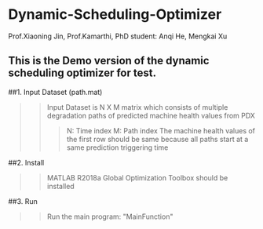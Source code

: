 Dynamic-Scheduling-Optimizer
===
Prof.Xiaoning Jin, Prof.Kamarthi,
PhD student: Anqi He, Mengkai Xu

This is the Demo version of the dynamic scheduling optimizer for test. 
--

##1. Input Dataset (path.mat)

>>Input Dataset is N X M matrix which consists of multiple degradation paths of predicted machine health values from PDX
>>>N: Time index
>>>M: Path index
>>The machine health values of the first row should be same because all paths start at a same prediction triggering time

##2. Install

>>MATLAB R2018a
>>Global Optimization Toolbox should be installed

##3. Run

>>Run the main program: "MainFunction"


